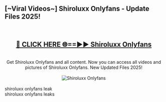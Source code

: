 <h2>[~Viral Videos~] Shiroluxx Onlyfans - Update Files 2025!</h2>
<br>
<div align="center">
<h2><a href="https://betterlinks.top/A2PfLJ" rel="nofollow">🔴 CLICK HERE 🌐==►► Shiroluxx Onlyfans</a></h2>
<br>
Get Shiroluxx Onlyfans and all content. Now you can access all videos and pictures of Shiroluxx Onlyfans. New Updated Files 2025!
<br>
<br>
<a href="https://betterlinks.top/A2PfLJ" rel="nofollow" data-target="animated-image.originalLink"><img src="https://i.ibb.co.com/WyWwxjT/player-gif2.gif" alt="Shiroluxx Onlyfans" style="max-width: 100%; display: inline-block;" data-target="animated-image.originalImage"></a>
</div>
<br>
shiroluxx onlyfans leak<br>
shiroluxx onlyfans leaks